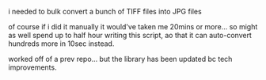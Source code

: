 i needed to bulk convert a bunch of TIFF files into JPG files

of course if i did it manually it would've taken me 20mins or more...
so might as well spend up to half hour writing this script, ao that it can auto-convert hundreds more in 10sec instead.

worked off of a prev repo... but the library has been updated bc tech improvements.
